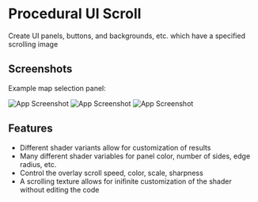
# Procedural UI Scroll

Create UI panels, buttons, and backgrounds, etc. which have a specified scrolling image


## Screenshots

Example map selection panel:

![App Screenshot](https://i.imgur.com/jAzYwzw.png)
![App Screenshot](https://i.imgur.com/PaQWIqa.png)
![App Screenshot](https://i.imgur.com/2GueAFF.png)


## Features

- Different shader variants allow for customization of results
- Many different shader variables for panel color, number of sides, edge radius, etc.
- Control the overlay scroll speed, color, scale, sharpness
- A scrolling texture allows for inifinite customization of the shader without editing the code



